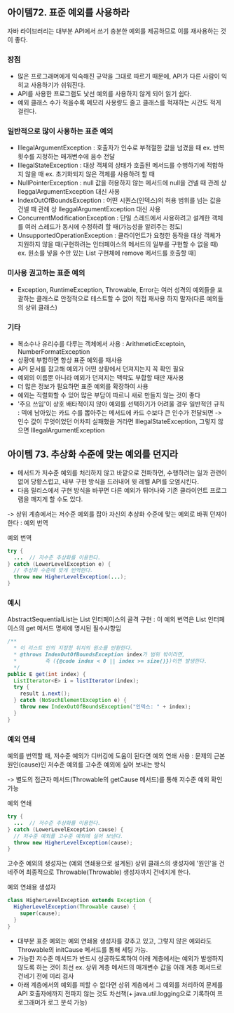## 아이템72. 표준 예외를 사용하라

자바 라이브러리는 대부분 API에서 쓰기 충분한 예외를 제공하므로 이를 재사용하는 것이 좋다.

### 장점
- 많은 프로그래머에게 익숙해진 규약을 그대로 따르기 때문에, API가 다른 사람이 익히고 사용하기가 쉬워진다.
- API를 사용한 프로그램도 낯선 예외를 사용하지 않게 되어 읽기 쉽다.
- 예외 클래스 수가 적을수록 메모리 사용량도 줄고 클래스를 적재하는 시간도 적게 걸린다.

### 일반적으로 많이 사용하는 표준 예외
- IllegalArgumentException : 호출자가 인수로 부적절한 값을 넘겼을 때 ex. 반복 횟수를 지정하는 매개변수에 음수 전달
- IllegalStateException : 대상 객체의 상태가 호출된 메서드를 수행하기에 적합하지 않을 때 ex. 초기화되지 않은 객체를 사용하려 할 때
- NullPointerException : null 값을 허용하지 않는 메서드에 null을 건넬 때 관례 상 IleggalArgumentException 대신 사용
- IndexOutOfBoundsException : 어떤 시퀀스(인덱스)의 허용 범위를 넘는 값을 건넬 때 관례 상 IleggalArgumentException 대신 사용
- ConcurrentModificationException : 단일 스레드에서 사용하려고 설계한 객체를 여러 스레드가 동시에 수정하려 할 때(가능성을 알려주는 정도)
- UnsupportedOperationException : 클라이언트가 요청한 동작을 대상 객체가 지원하지 않을 때(구현하려는 인터페이스의 메서드의 일부를 구현할 수 없을 때) ex. 원소를 넣을 수만 있는 List 구현체에 remove 메서드를 호출할 때]

### 미사용 권고하는 표준 예외
-  Exception, RuntimeException, Throwable, Error는 여러 성격의 예외들을 포괄하는 클래스로 안정적으로 테스트할 수 없어 직접 재사용 하지 말자(다른 예외들의 상위 클래스)

### 기타
- 복소수나 유리수를 다루는 객체에서 사용 : ArithmeticExceptoin, NumberFormatException
- 상황에 부합하면 항상 표준 예외를 재사용
- API 문서를 참고해 예외가 어떤 상황에서 던져지는지 꼭 확인 필요
- 예외의 이름뿐 아니라 예외가 던져지는 맥락도 부합할 때만 재사용
- 더 많은 정보가 필요하면 표준 예외를 확장하여 사용
- 예외는 직렬화할 수 있어 많은 부담이 따르니 새로 만들지 않는 것이 좋다
- '주요 쓰임'이 상호 배타적이지 않아 예외를 선택하기가 어려울 경우 일반적인 규칙 : 덱에 남아있는 카드 수를 뽑아주는 메서드에 카드 수보다 큰 인수가 전달되면 -> 인수 값이 무엇이었던 어차피 실패했을 거라면 IllegalStateException, 그렇지 않으면 IllegalArgumentException

## 아이템 73. 추상화 수준에 맞는 예외를 던지라

- 메서드가 저수준 예외를 처리하지 않고 바깥으로 전파하면, 수행하려는 일과 관련이 없어 당황스럽고, 내부 구현 방식을 드러내어 윗 레벨 API를 오염시킨다.
- 다음 릴리스에서 구현 방식을 바꾸면 다른 예외가 튀어나와 기존 클라이언트 프로그램을 깨지게 할 수도 있다.

->  상위 계층에서는 저수준 예외를 잡아 자신의 추상화 수준에 맞는 예외로 바꿔 던져야 한다 : 예외 번역

예외 번역
```java
try {
  ...  // 저수준 추상화를 이용한다.
} catch (LowerLevelException e) {
  // 추상화 수준에 맞게 번역한다.
  throw new HigherLevelException(...);
}
```

### 예시

AbstractSequentialList는 List 인터페이스의 골격 구현 : 이 예외 번역은 List<E> 인터페이스의 get 메서드 명세에 명시된 필수사항임

```java
/**
  * 이 리스트 안의 지정한 위치의 원소를 반환한다.
  * @throws IndexOutOfBoundsException index가 범위 밖이라면,
  *         즉 ({@code index < 0 || index >= size()})이면 발생한다.
  */
public E get(int index) {
  ListIterator<E> i = listIterator(index);
  try {
    result i.next();
  } catch (NoSuchElementException e) {
    throw new IndexOutOfBoundsException("인덱스: " + index);
  }
}
```

### 예외 연쇄
예외를 번역할 때, 저수준 예외가 디버깅에 도움이 된다면 예외 연쇄 사용 : 문제의 근본 원인(cause)인 저수준 예외를 고수준 예외에 실어 보내는 방식

-> 별도의 접근자 메서드(Throwable의 getCause 메서드)를 통해 저수준 예외 확인 가능

예외 연쇄
```java
try {
  ...  // 저수준 추상화를 이용한다.
} catch (LowerLevelException cause) {
  // 저수준 예외를 고수준 예외에 실어 보낸다.
  throw new HigherLevelException(cause);
}
```

고수준 예외의 생성자는 (예외 연쇄용으로 설계된) 상위 클래스의 생성자에 '원인'을 건네주어 최종적으로 Throwable(Throwable) 생성자까지 건네지게 한다.

예외 연쇄용 생성자
```java
class HigherLevelException extends Exception {
  HigherLevelException(Throwable cause) {
    super(cause);
  }
}
```

- 대부분 표준 예외는 예외 연쇄용 생성자를 갖추고 있고, 그렇지 않은 예외라도 Throwable의 initCause 메서드를 통해 세팅 가능.
- 가능한 저수준 메서드가 반드시 성공하도록하여 아래 계층에서는 예외가 발생하지 않도록 하는 것이 최선 ex. 상위 계층 메서드의 매개변수 값을 아래 계층 메서드로 건네기 전에 미리 검사
- 아래 계층에서의 예외를 피할 수 없다면 상위 계층에서 그 예외를 처리하여 문제를 API 호출자에까지 전파지 않는 것도 차선책(+ java.util.logging으로 기록하여 프로그래머가 로그 분석 가능)
